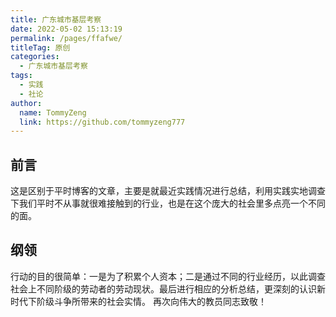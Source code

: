 ```yaml
---
title: 广东城市基层考察
date: 2022-05-02 15:13:19
permalink: /pages/ffafwe/
titleTag: 原创
categories:
  - 广东城市基层考察
tags:
  - 实践
  - 社论
author: 
  name: TommyZeng
  link: https://github.com/tommyzeng777
---
```


## 前言
这是区别于平时博客的文章，主要是就最近实践情况进行总结，利用实践实地调查下我们平时不从事就很难接触到的行业，也是在这个庞大的社会里多点亮一个不同的面。<!-- more -->

## 纲领
行动的目的很简单：一是为了积累个人资本；二是通过不同的行业经历，以此调查社会上不同阶级的劳动者的劳动现状。最后进行相应的分析总结，更深刻的认识新时代下阶级斗争所带来的社会实情。
再次向伟大的教员同志致敬！